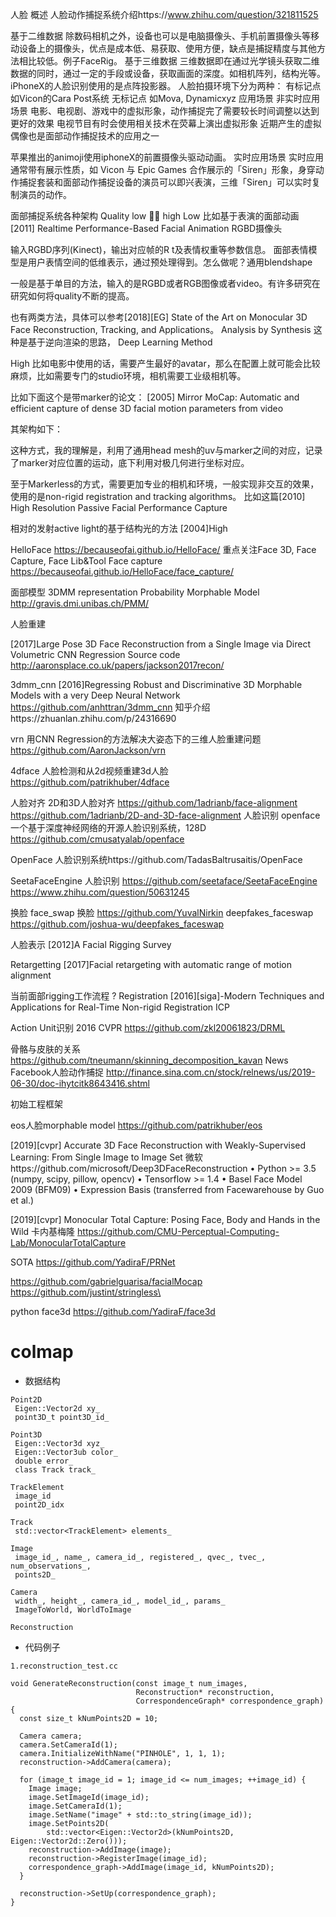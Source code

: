人脸
概述
人脸动作捕捉系统介绍https://www.zhihu.com/question/321811525

基于二维数据
除数码相机之外，设备也可以是电脑摄像头、手机前置摄像头等移动设备上的摄像头，优点是成本低、易获取、使用方便，缺点是捕捉精度与其他方法相比较低。例子FaceRig。
基于三维数据
三维数据即在通过光学镜头获取二维数据的同时，通过一定的手段或设备，获取画面的深度。如相机阵列，结构光等。iPhoneX的人脸识别使用的是点阵投影器。
人脸拍摄环境下分为两种：
有标记点
如Vicon的Cara Post系统 
无标记点
如Mova, Dynamicxyz
应用场景
非实时应用场景
电影、电视剧、游戏中的虚拟形象，动作捕捉完了需要较长时间调整以达到更好的效果
电视节目有时会使用相关技术在荧幕上演出虚拟形象
近期产生的虚拟偶像也是面部动作捕捉技术的应用之一
 
苹果推出的animoji使用iphoneX的前置摄像头驱动动画。
实时应用场景
实时应用通常带有展示性质，如 Vicon 与 Epic Games 合作展示的「Siren」形象，身穿动作捕捉套装和面部动作捕捉设备的演员可以即兴表演，三维「Siren」可以实时复制演员的动作。

面部捕捉系统各种架构
Quality low  high
Low
比如基于表演的面部动画
[2011] Realtime Performance-Based Facial Animation
RGBD摄像头
 


输入RGBD序列(Kinect)，输出对应帧的R t及表情权重等参数信息。
面部表情模型是用户表情空间的低维表示，通过预处理得到。怎么做呢？通用blendshape 
 





一般是基于单目的方法，输入的是RGBD或者RGB图像或者video。有许多研究在研究如何将quality不断的提高。

也有两类方法，具体可以参考[2018][EG] State of the Art on Monocular 3D Face
Reconstruction, Tracking, and Applications。
Analysis by Synthesis
这种是基于逆向渲染的思路，
Deep Learning Method




High
比如电影中使用的话，需要产生最好的avatar，那么在配置上就可能会比较麻烦，比如需要专门的studio环境，相机需要工业级相机等。

比如下面这个是带marker的论文：
[2005] Mirror MoCap: Automatic and efficient capture of dense 3D facial motion parameters from video
 

其架构如下：
 
这种方式，我的理解是，利用了通用head mesh的uv与marker之间的对应，记录了marker对应位置的运动，底下利用对极几何进行坐标对应。



至于Markerless的方式，需要更加专业的相机和环境，一般实现非交互的效果，使用的是non-rigid registration and tracking algorithms。
比如这篇[2010] High Resolution Passive Facial Performance Capture

 
相对的发射active light的基于结构光的方法
[2004]High 

HelloFace
https://becauseofai.github.io/HelloFace/
重点关注Face 3D, Face Capture, Face Lib&Tool
Face capture
https://becauseofai.github.io/HelloFace/face_capture/



面部模型
3DMM representation
Probability Morphable Model http://gravis.dmi.unibas.ch/PMM/

人脸重建

[2017]Large Pose 3D Face Reconstruction from a Single Image via Direct Volumetric CNN Regression
Source code http://aaronsplace.co.uk/papers/jackson2017recon/


3dmm_cnn 
[2016]Regressing Robust and Discriminative 3D Morphable Models with a very Deep Neural Network
https://github.com/anhttran/3dmm_cnn
知乎介绍https://zhuanlan.zhihu.com/p/24316690

vrn 
用CNN Regression的方法解决大姿态下的三维人脸重建问题
https://github.com/AaronJackson/vrn

4dface
人脸检测和从2d视频重建3d人脸
https://github.com/patrikhuber/4dface

人脸对齐
2D和3D人脸对齐
https://github.com/1adrianb/face-alignment 
https://github.com/1adrianb/2D-and-3D-face-alignment
人脸识别
openface 一个基于深度神经网络的开源人脸识别系统，128D
https://github.com/cmusatyalab/openface

OpenFace 人脸识别系统https://github.com/TadasBaltrusaitis/OpenFace

SeetaFaceEngine 人脸识别
https://github.com/seetaface/SeetaFaceEngine
https://www.zhihu.com/question/50631245

换脸
face_swap 换脸 https://github.com/YuvalNirkin
deepfakes_faceswap https://github.com/joshua-wu/deepfakes_faceswap


人脸表示
[2012]A Facial Rigging Survey



Retargetting
[2017]Facial retargeting with automatic range of motion alignment

当前面部rigging工作流程
?
Registration
[2016][siga]-Modern Techniques and Applications for Real-Time Non-rigid Registration
ICP

Action Unit识别
2016 CVPR https://github.com/zkl20061823/DRML

骨骼与皮肤的关系
https://github.com/tneumann/skinning_decomposition_kavan
News
Facebook人脸动作捕捉
http://finance.sina.com.cn/stock/relnews/us/2019-06-30/doc-ihytcitk8643416.shtml

初始工程框架

eos人脸morphable model https://github.com/patrikhuber/eos

[2019][cvpr] Accurate 3D Face Reconstruction with Weakly-Supervised Learning: From Single Image to Image Set
微软https://github.com/microsoft/Deep3DFaceReconstruction
•	Python >= 3.5 (numpy, scipy, pillow, opencv)
•	Tensorflow >= 1.4
•	Basel Face Model 2009 (BFM09)
•	Expression Basis (transferred from Facewarehouse by Guo et al.)


[2019][cvpr] Monocular Total Capture: Posing Face, Body and Hands in the Wild
卡内基梅隆 https://github.com/CMU-Perceptual-Computing-Lab/MonocularTotalCapture

SOTA https://github.com/YadiraF/PRNet

https://github.com/gabrielguarisa/facialMocap
https://github.com/justint/stringless\

python face3d https://github.com/YadiraF/face3d

# colmap
- 数据结构
```
Point2D
 Eigen::Vector2d xy_
 point3D_t point3D_id_

Point3D
 Eigen::Vector3d xyz_
 Eigen::Vector3ub color_
 double error_
 class Track track_
 
TrackElement
 image_id
 point2D_idx

Track
 std::vector<TrackElement> elements_

Image
 image_id_, name_, camera_id_, registered_, qvec_, tvec_, num_observations_,
 points2D_

Camera
 width_, height_, camera_id_, model_id_, params_
 ImageToWorld, WorldToImage

Reconstruction

```

- 代码例子
```
1.reconstruction_test.cc

void GenerateReconstruction(const image_t num_images,
                            Reconstruction* reconstruction,
                            CorrespondenceGraph* correspondence_graph) {
  const size_t kNumPoints2D = 10;

  Camera camera;
  camera.SetCameraId(1);
  camera.InitializeWithName("PINHOLE", 1, 1, 1);
  reconstruction->AddCamera(camera);

  for (image_t image_id = 1; image_id <= num_images; ++image_id) {
    Image image;
    image.SetImageId(image_id);
    image.SetCameraId(1);
    image.SetName("image" + std::to_string(image_id));
    image.SetPoints2D(
        std::vector<Eigen::Vector2d>(kNumPoints2D, Eigen::Vector2d::Zero()));
    reconstruction->AddImage(image);
    reconstruction->RegisterImage(image_id);
    correspondence_graph->AddImage(image_id, kNumPoints2D);
  }

  reconstruction->SetUp(correspondence_graph);
}





 
 




```
